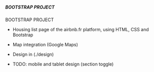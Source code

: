 ##### BOOTSTRAP PROJECT #####
BOOTSTRAP PROJECT

- Housing list page of the airbnb.fr platform, using HTML, CSS and Bootstrap

- Map integration (Google Maps)

- Design in (./design)

- TODO: mobile and tablet design (section toggle)


